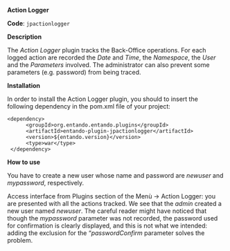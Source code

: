 **Action Logger**

**Code**: ```jpactionlogger```

**Description**

The _Action Logger_ plugin tracks the Back-Office operations. 
For each logged action are recorded the _Date_ and _Time_, the _Namespace_, the _User_ and the _Parameters_ involved.
The administrator can also prevent some parameters (e.g. password) from being traced.

**Installation**

In order to install the Action Logger plugin, you should to insert the following dependency in the pom.xml file of your project:

```
<dependency>
      <groupId>org.entando.entando.plugins</groupId>
      <artifactId>entando-plugin-jpactionlogger</artifactId>
      <version>${entando.version}</version>
      <type>war</type>
 </dependency>
```

**How to use**

You have to create a new user whose name and password are _newuser_ and _mypassword_, respectively. 

Access interface from Plugins section of the Menù -> Action Logger: you are presented with all the actions tracked.
We see that the _admin_ created a new user named _newuser_. The careful reader might have noticed that though the _mypassword_ parameter was not recorded, the password used for confirmation is clearly displayed, and this is not what we intended: adding the exclusion for the “_passwordConfirm_ parameter solves the problem.
